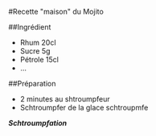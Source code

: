 #Recette "maison" du Mojito

##Ingrédient
* Rhum 20cl
* Sucre 5g
* Pétrole 15cl
* ...

##Préparation
* 2 minutes au shtroumpfeur
* Schtroumpfer de la glace schtroupmfe

***Schtroumpfation*** 
